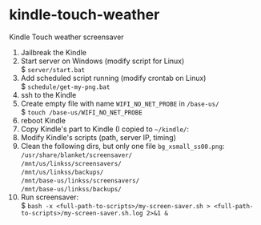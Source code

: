 # kindle-touch-weather
Kindle Touch weather screensaver

1) Jailbreak the Kindle  
2) Start server on Windows (modify script for Linux)  
    $ `server/start.bat`  
3) Add scheduled script running  (modify crontab on Linux)  
    $ `schedule/get-my-png.bat`  
4) ssh to the Kindle  
5) Create empty file with name `WIFI_NO_NET_PROBE` in `/base-us/`  
    $ `touch /base-us/WIFI_NO_NET_PROBE`  
6) reboot Kindle  
7) Copy Kindle's part to Kindle (I copied to `~/kindle/`:  
8) Modify Kindle's scripts (path, server IP, timing)  
9) Clean the following dirs, but only one file `bg_xsmall_ss00.png`:  
  `/usr/share/blanket/screensaver/`  
  `/mnt/us/linkss/screensavers/`  
  `/mnt/us/linkss/backups/`  
  `/mnt/base-us/linkss/screensavers/`  
  `/mnt/base-us/linkss/backups/`  
10) Run screensaver:  
    $ `bash -x <full-path-to-scripts>/my-screen-saver.sh > <full-path-to-scripts>/my-screen-saver.sh.log 2>&1 &`  
